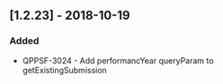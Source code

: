 
## [1.2.23] - 2018-10-19
### Added
- QPPSF-3024 - Add performancYear queryParam to getExistingSubmission
